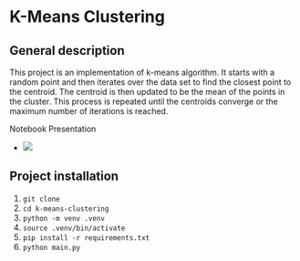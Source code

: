 K-Means Clustering
=======

## General description
 
This project is an implementation of k-means algorithm. It starts with a random point and then iterates over the data set to find the closest point to the centroid. The centroid is then updated to be the mean of the points in the cluster. This process is repeated until the centroids converge or the maximum number of iterations is reached.

Notebook Presentation 
  - [![](https://mybinder.org/badge.svg)](https://mybinder.org/v2/gh/damianavila/RISE/master?filepath=examples%2FREADME.ipynb)

## Project installation
1. `git clone`
2. `cd k-means-clustering`
3. `python -m venv .venv`
4. `source .venv/bin/activate`
5. `pip install -r requirements.txt`
6. `python main.py`
